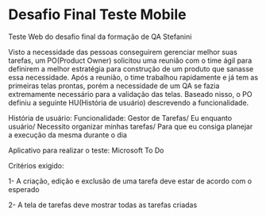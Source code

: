 # Desafio Final Teste Mobile
Teste Web do desafio final da formação de QA Stefanini

Visto a necessidade das pessoas conseguirem gerenciar melhor suas tarefas, um PO(Product Owner) solicitou uma reunião com o time ágil para definirem a melhor estratégia para construção de um produto que sanasse essa necessidade. Após a reunião, o time trabalhou rapidamente e já tem as primeiras telas prontas, porém a necessidade de um QA se fazia extremamente necessário para a validação das telas. Baseado nisso, o PO definiu a seguinte HU(História de usuário) descrevendo a funcionalidade.

História de usuário: Funcionalidade: Gestor de Tarefas/ Eu enquanto usuário/ Necessito organizar minhas tarefas/ Para que eu consiga planejar a execução da mesma durante o dia

Aplicativo para realizar o teste: Microsoft To Do

Critérios exigido:

1- A criação, edição e exclusão de uma tarefa deve estar de acordo com o esperado

2- A tela de tarefas deve mostrar todas as tarefas criadas
